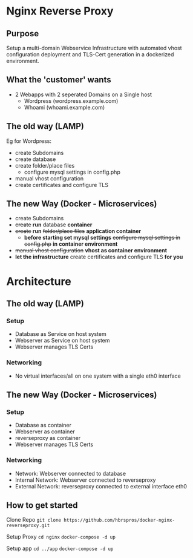 # Nginx Reverse Proxy

## Purpose
Setup a multi-domain Webservice Infrastructure with automated vhost configuration deployment and TLS-Cert generation in a dockerized environment.

## What the 'customer' wants
- 2 Webapps with 2 seperated Domains on a Single host
  - Wordpress (wordpress.example.com)
  - Whoami (whoami.example.com)

## The old way (LAMP)
Eg for Wordpress:
- create Subdomains
- create database
- create folder/place files 
  - configure mysql settings in config.php 
- manual vhost configuration
- create certificates and configure TLS 

## The new Way (Docker - Microservices)
- create Subdomains
- ~~create~~ __run__ database __container__
- ~~create~~ __run__ ~~folder/place files~~ __application container__
  - __before starting set mysql settings__ ~~configure mysql settings in config.php~~ __in container environment__ 
- ~~manual vhost configuration~~ __vhost as container environment__
- __let the infrastructure__ create certificates and configure TLS __for you__

# Architecture 
## The old way (LAMP)
### Setup
- Database as Service on host system
- Webserver as Service on host system
- Webserver manages TLS Certs

### Networking
- No virtual interfaces/all on one system with a single eth0 interface

## The new Way (Docker - Microservices)
### Setup
- Database as container
- Webserver as container
- reverseproxy as container
- Webserver manages TLS Certs

### Networking
- Network: Webserver connected to database
- Internal Network: Webserver connected to reverseproxy
- External Network: reverseproxy connected to external interface eth0 

## How to get started

Clone Repo
`git clone https://github.com/hbrspros/docker-nginx-reverseproxy.git`

Setup Proxy
`cd nginx`
`docker-compose -d up`

Setup app
`cd ../app`
`docker-compose -d up`
